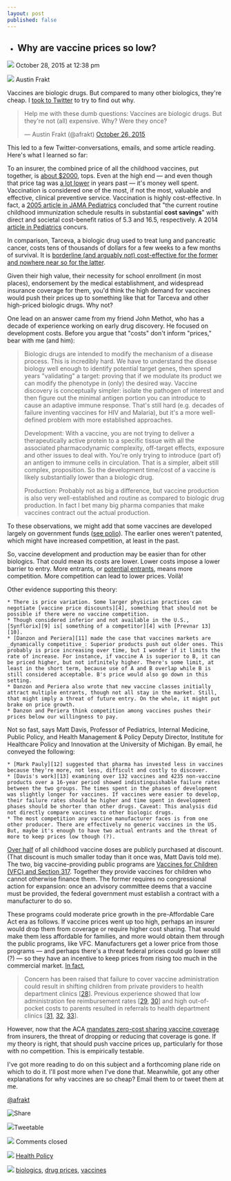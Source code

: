 ```yaml
---
layout: post
published: false
---
```


* ## Why are vaccine prices so low?

![][1]  October 28, 2015 at 12:38 pm

![][2]  Austin Frakt

Vaccines are biologic drugs. But compared to many other biologics, they're cheap. I [took to Twitter][3] to try to find out why.

> Help me with these dumb questions: Vaccines are biologic drugs. But they're not (all) expensive. Why? Were they once?
>
> — Austin Frakt (@afrakt) [October 26, 2015][3]

This led to a few Twitter-conversations, emails, and some article reading. Here's what I learned so far:

To an insurer, the combined price of all the childhood vaccines, put together, is [about $2000][4], tops. Even at the high end — and even though that price tag was [a lot lower][4] in years past — it's money well spent. Vaccination is considered one of the most, if not the most, valuable and effective, clinical preventive service. Vaccination is highly cost-effective. In fact, a [2005 article in JAMA Pediatrics][5] concluded that "the current routine childhood immunization schedule results in substantial **cost savings**" with direct and societal cost-benefit ratios of 5.3 and 16.5, respectively. A 2014 [article in Pediatrics][6] concurs.

In comparison, Tarceva, a biologic drug used to treat lung and pancreatic cancer, costs tens of thousands of dollars for a few weeks to a few months of survival. It is [borderline (and arguably not) cost-effective for the former and nowhere near so for the latter][7].

Given their high value, their necessity for school enrollment (in most places), endorsement by the medical establishment, and widespread insurance coverage for them, you'd think the high demand for vaccines would push their prices up to something like that for Tarceva and other high-priced biologic drugs. Why not?

One lead on an answer came from my friend John Methot, who has a decade of experience working on early drug discovery. He focused on development costs. Before you argue that "costs" don't inform "prices," bear with me (and him):

> Biologic drugs are intended to modify the mechanism of a disease process. This is incredibly hard. We have to understand the disease biology well enough to identify potential target genes, then spend years "validating" a target: proving that if we modulate its product we can modify the phenotype in (only) the desired way. Vaccine discovery is conceptually simpler: isolate the pathogen of interest and then figure out the minimal antigen portion you can introduce to cause an adaptive immune response. That's still hard (e.g. decades of failure inventing vaccines for HIV and Malaria), but it's a more well-defined problem with more established approaches.
>
> Development: With a vaccine, you are not trying to deliver a therapeutically active protein to a specific tissue with all the associated pharmacodynamic complexity, off-target effects, exposure and other issues to deal with. You're only trying to introduce (part of) an antigen to immune cells in circulation. That is a simpler, albeit still complex, proposition. So the development time/cost of a vaccine is likely substantially lower than a biologic drug.
>
> Production: Probably not as big a difference, but vaccine production is also very well-established and routine as compared to biologic drug production. In fact I bet many big pharma companies that make vaccines contract out the actual production.

To these observations, we might add that some vaccines are developed largely on government funds ([see polio][4]). The earlier ones weren't patented, which might have increased competition, at least in the past.

So, vaccine development and production may be easier than for other biologics. That could mean its costs are lower. Lower costs impose a lower barrier to entry. More entrants, or [potential entrants][8], means more competition. More competition can lead to lower prices. Voilà!

Other evidence supporting this theory:

    * There is price variation. Some larger physician practices can negotiate [vaccine price discounts][4], something that should not be possible if there were no vaccine competition.
    * Though considered inferior and not available in the U.S., [Synflorix][9] is[ something of a competitor][4] with [Prevnar 13][10].
    * [Danzon and Periera][11] made the case that vaccines markets are _dynamically competitive_: Superior products push out older ones. This probably is price increasing over time, but I wonder if it limits the rate of increase. For instance, if vaccine A is superior to B, it can be priced higher, but not infinitely higher. There's some limit, at least in the short term, because use of A and B overlap while B is still considered acceptable. B's price would also go down in this setting.
    * Danzon and Periera also wrote that new vaccine classes initially attract multiple entrants, though not all stay in the market. Still, that might imply a threat of future entry. On the whole, it might put brake on price growth.
    * Danzon and Periera think competition among vaccines pushes their prices below our willingness to pay.

Not so fast, says Matt Davis, Professor of Pediatrics, Internal Medicine, Public Policy, and Health Management & Policy Deputy Director, Institute for Healthcare Policy and Innovation at the University of Michigan. By email, he conveyed the following:

    * [Mark Pauly][12] suggested that pharma has invested less in vaccines because they're more, not less, difficult and costly to discover.
    * [Davis's work][13] examining over 132 vaccines and 4235 non-vaccine products over a 16-year period showed indistinguishable failure rates between the two groups. The times spent in the phases of development was slightly longer for vaccines. If vaccines were easier to develop, their failure rates should be higher and time spent in development phases should be shorter than other drugs. Caveat: This analysis did not directly compare vaccines to other biologic drugs.
    * The most competition any vaccine manufacturer faces is from one other producer. There are effectively no generic vaccines in the US. But, maybe it's enough to have two actual entrants and the threat of more to keep prices low though (?).

[Over half][5] of all childhood vaccine doses are publicly purchased at discount. (That discount is much smaller today than it once was, Matt Davis told me). The two, big vaccine-providing public programs are [Vaccines for Children (VFC) and Section 317][14]. Together they provide vaccines for children who cannot otherwise finance them. The former requires no congressional action for expansion: once an advisory committee deems that a vaccine must be provided, the federal government must establish a contract with a manufacturer to do so.

These programs could moderate price growth in the pre-Affordable Care Act era as follows. If vaccine prices went up too high, perhaps an insurer would drop them from coverage or require higher cost sharing. That would make them less affordable for families, and more would obtain them through the public programs, like VFC. Manufacturers get a lower price from those programs — and perhaps there's a threat federal prices could go lower still (?) — so they have an incentive to keep prices from rising too much in the commercial market. [In fact][14],

> Concern has been raised that failure to cover vaccine administration could result in shifting children from private providers to health department clinics [[28][15]]. Previous experience showed that low administration fee reimbursement rates [[29][16], [30][17]] and high out-of-pocket costs to parents resulted in referrals to health department clinics [[31][18], [32][19], [33][20]].

However, now that the ACA [mandates zero-cost sharing vaccine coverage][4] from insurers, the threat of dropping or reducing that coverage is gone. If my theory is right, that should push vaccine prices up, particularly for those with no competition. This is empirically testable.

I've got more reading to do on this subject and a forthcoming plane ride on which to do it. I'll post more when I've done that. Meanwhile, got any other explanations for why vaccines are so cheap? Email them to or tweet them at me.

[@afrakt][21]

![Share][22]

![][23]Tweetable

![][24] Comments closed



![][25]  [Health Policy][26]

![][27]  [biologics][28], [drug prices][29], [vaccines][30]

[1]: http://theincidentaleconomist.com/wordpress/wp-content/themes/white-gold/images/calendar-icon.png
[2]: http://theincidentaleconomist.com/wordpress/wp-content/themes/white-gold/images/user-icon.png
[3]: https://twitter.com/afrakt/status/658615579058819072
[4]: http://www.nytimes.com/2014/07/03/health/Vaccine-Costs-Soaring-Paying-Till-It-Hurts.html?_r=1
[5]: http://archpedi.jamanetwork.com/article.aspx?articleid=486191
[6]: http://pediatrics.aappublications.org/content/133/4/577.short
[7]: http://jama.jamanetwork.com/article.aspx?articleid=1915075
[8]: http://theincidentaleconomist.com/will-a-monopsonistic-health-insurer-reduce-premiums/
[9]: http://www.ema.europa.eu/ema/index.jsp?curl=pages/medicines/human/medicines/000973/human_med_001071.jsp&mid=WC0b01ac058001d124
[10]: http://www.prevnar13.com/
[11]: http://content.healthaffairs.org/content/24/3/694.abstract
[12]: https://books.google.com/books/about/Supplying_vaccines.html?id=6fZsAAAAMAAJ
[13]: http://www.ncbi.nlm.nih.gov/pubmed/22001883
[14]: http://cid.oxfordjournals.org/content/38/10/1440.full
[15]: http://pediatrics.aappublications.org/content/112/3/671.extract
[16]: http://www.ncbi.nlm.nih.gov/pubmed/8065866
[17]: http://www.ncbi.nlm.nih.gov/pubmed/8646305
[18]: http://www.ncbi.nlm.nih.gov/pubmed/8115194
[19]: http://archpedi.jamanetwork.com/article.aspx?articleid=516194
[20]: http://www.ncbi.nlm.nih.gov/pubmed/11331114
[21]: http://twitter.com/afrakt
[22]: http://theincidentaleconomist.com/wordpress/wp-content/plugins/add-to-any/share_save_120_16.png
[23]: http://theincidentaleconomist.com/wordpress/wp-content/uploads/2015/01/twitter-2-128.png
[24]: http://theincidentaleconomist.com/wordpress/wp-content/themes/white-gold/images/comment-icon.png
[25]: http://theincidentaleconomist.com/wordpress/wp-content/themes/white-gold/images/category-icon.png
[26]: http://theincidentaleconomist.com/wordpress/category/health-policy/
[27]: http://theincidentaleconomist.com/wordpress/wp-content/themes/white-gold/images/tag-icon.png
[28]: http://theincidentaleconomist.com/wordpress/tag/biologics/
[29]: http://theincidentaleconomist.com/wordpress/tag/drug-prices/
[30]: http://theincidentaleconomist.com/wordpress/tag/vaccines/
